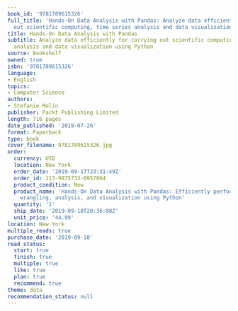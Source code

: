 ```yaml
---
book_id: '9781789615326'
full_title: 'Hands-On Data Analysis with Pandas: Analyze data efficiently for carrying
  out scientific computing, time series analysis and data visualization using Python'
title: Hands-On Data Analysis with Pandas
subtitle: Analyze data efficiently for carrying out scientific computing, time series
  analysis and data visualization using Python
source: Bookshelf
owned: true
isbn: '9781789615326'
language:
- English
topics:
- Computer Science
authors:
- Stefanie Molin
publisher: Packt Publishing Limited
length: 716 pages
date_published: '2019-07-26'
format: Paperback
type: book
cover_filename: 9781789615326.jpg
order:
  currency: USD
  location: New York
  order_date: '2019-09-17T23:31:49Z'
  order_id: 113-9875733-0957064
  product_condition: New
  product_name: 'Hands-On Data Analysis with Pandas: Efficiently perform data collection,
    wrangling, analysis, and visualization using Python'
  quantity: '1'
  ship_date: '2019-09-18T20:36:08Z'
  unit_price: '44.99'
location: New York
multiple_reads: true
purchase_date: '2019-09-18'
read_status:
  start: true
  finish: true
  multiple: true
  like: true
  plan: true
  recommend: true
theme: data
recommendation_status: null
---
```


